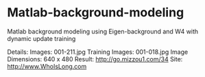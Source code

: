 # Matlab-background-modeling
Matlab background modeling using Eigen-background and W4 with dynamic update training

Details:
Images: 001-211.jpg
Training Images: 001-018.jpg
Image Dimensions: 640 x 480 
Result: http://go.mizzou1.com/34 
Site: http://www.WhoIsLong.com 
